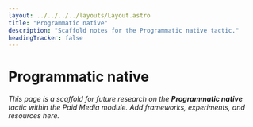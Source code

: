 ```yaml
---
layout: ../../../../layouts/Layout.astro
title: "Programmatic native"
description: "Scaffold notes for the Programmatic native tactic."
headingTracker: false
---
```

# Programmatic native

_This page is a scaffold for future research on the **Programmatic native** tactic within the Paid Media module. Add frameworks, experiments, and resources here._
